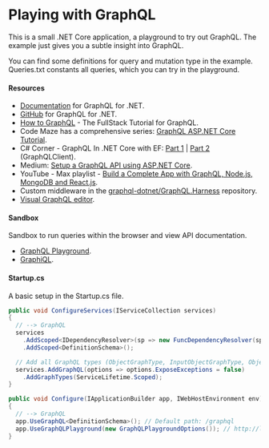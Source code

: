 # Playing with GraphQL

This is a small .NET Core application, a playground to try out GraphQL. The example just gives you a subtle insight into GraphQL.

You can find some definitions for query and mutation type in the example. Queries.txt constants all queries, which you can try in the playground.

#### Resources
- [Documentation](https://graphql-dotnet.github.io/docs/getting-started/introduction) for GraphQL for .NET.
- [GitHub](https://github.com/graphql-dotnet/graphql-dotnet) for GraphQL for .NET.
- [How to GraphQL](https://www.howtographql.com) - The FullStack Tutorial for GraphQL.
- Code Maze has a comprehensive series: [GraphQL ASP.NET Core Tutorial](https://code-maze.com/graphql-asp-net-core-tutorial/).
- C# Corner - GraphQL In .NET Core with EF: [Part 1](https://www.c-sharpcorner.com/article/graphql-in-net-core-web-api-with-entity-framework-core-part-one) | [Part 2](https://www.c-sharpcorner.com/article/graphql-in-net-core-web-api-with-entity-framework-core-part-two) (GraphQLClient).
- Medium: [Setup a GraphQL API using ASP.NET Core](https://medium.com/shemseddine-on-code/setup-a-graphql-api-using-asp-net-core-79f1b88f6ad8).
- YouTube - Max playlist - [Build a Complete App with GraphQL, Node.js, MongoDB and React.js](https://www.youtube.com/watch?v=7giZGFDGnkc&list=PL55RiY5tL51rG1x02Yyj93iypUuHYXcB).
- Custom middleware in the [graphql-dotnet/GraphQL.Harness](https://github.com/graphql-dotnet/graphql-dotnet/tree/master/src/GraphQL.Harness) repository.
- [Visual GraphQL editor](https://graphqleditor.com).

#### Sandbox
Sandbox to run queries within the browser and view API documentation.
- [GraphQL Playground](https://github.com/prisma/graphql-playground).
- [GraphiQL](https://github.com/graphql/graphiql).

#### Startup.cs

A basic setup in the Startup.cs file.

```csharp
public void ConfigureServices(IServiceCollection services)
{
  // --> GraphQL
  services
    .AddScoped<IDependencyResolver>(sp => new FuncDependencyResolver(sp.GetRequiredService))
    .AddScoped<DefinitionSchema>();

  // Add all GraphQL types (ObjectGraphType, InputObjectGraphType, ObjectGraphType<X>).
  services.AddGraphQL(options => options.ExposeExceptions = false)
    .AddGraphTypes(ServiceLifetime.Scoped);
}

public void Configure(IApplicationBuilder app, IWebHostEnvironment env)
{
  // --> GraphQL
  app.UseGraphQL<DefinitionSchema>(); // Default path: /graphql
  app.UseGraphQLPlayground(new GraphQLPlaygroundOptions()); // http://localhost:5000/ui/playground
}
```
